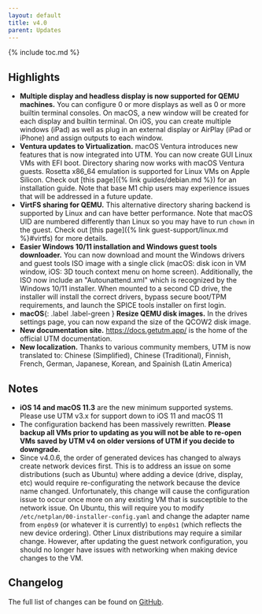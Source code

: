 ```yaml
---
layout: default
title: v4.0
parent: Updates
---
```

{% include toc.md %}

## Highlights
* **Multiple display and headless display is now supported for QEMU machines.** You can configure 0 or more displays as well as 0 or more builtin terminal consoles. On macOS, a new window will be created for each display and builtin terminal. On iOS, you can create multiple windows (iPad) as well as plug in an external display or AirPlay (iPad or iPhone) and assign outputs to each window.
* **Ventura updates to Virtualization.** macOS Ventura introduces new features that is now integrated into UTM. You can now create GUI Linux VMs with EFI boot. Directory sharing now works with macOS Ventura guests. Rosetta x86_64 emulation is supported for Linux VMs on Apple Silicon. Check out [this page]({% link guides/debian.md %}) for an installation guide. Note that base M1 chip users may experience issues that will be addressed in a future update.
* **VirtFS sharing for QEMU.** This alternative directory sharing backend is supported by Linux and can have better performance. Note that macOS UID are numbered differently than Linux so you may have to run `chown` in the guest. Check out [this page]({% link guest-support/linux.md %}#virtfs) for more details.
* **Easier Windows 10/11 installation and Windows guest tools downloader.** You can now download and mount the Windows drivers and guest tools ISO image with a single click (macOS: disk icon in VM window, iOS: 3D touch context menu on home screen). Additionally, the ISO now include an "Autounattend.xml" which is recognized by the Windows 10/11 installer. When mounted to a second CD drive, the installer will install the correct drivers, bypass secure boot/TPM requirements, and launch the SPICE tools installer on first login.
* **macOS**{: .label .label-green } **Resize QEMU disk images.** In the drives settings page, you can now expand the size of the QCOW2 disk image.
* **New documentation site.** https://docs.getutm.app/ is the home of the official UTM documentation.
* **New localization.** Thanks to various community members, UTM is now translated to: Chinese (Simplified), Chinese (Traditional), Finnish, French, German, Japanese, Korean, and Spainish (Latin America)

## Notes
* **iOS 14 and macOS 11.3** are the new minimum supported systems. Please use UTM v3.x for support down to iOS 11 and macOS 11
* The configuration backend has been massively rewritten. **Please backup all VMs prior to updating as you will not be able to re-open VMs saved by UTM v4 on older versions of UTM if you decide to downgrade.**
* Since v4.0.6, the order of generated devices has changed to always create network devices first. This is to address an issue on some distributions (such as Ubuntu) where adding a device (drive, display, etc) would require re-configurating the network because the device name changed. Unfortunately, this change will cause the configuration issue to occur once more on any existing VM that is susceptible to the network issue. On Ubuntu, this will require you to modify `/etc/netplan/00-installer-config.yaml` and change the adapter name from `enp0s9` (or whatever it is currently) to `enp0s1` (which reflects the new device ordering). Other Linux distributions may require a similar change. However, after updating the guest network configuration, you should no longer have issues with networking when making device changes to the VM.

## Changelog
The full list of changes can be found on [GitHub](https://github.com/utmapp/UTM/releases).
